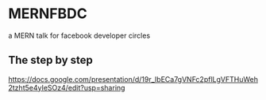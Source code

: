# MERNFBDC
a MERN talk for facebook developer circles
## The step by step
https://docs.google.com/presentation/d/19r_IbECa7gVNFc2pflLgVFTHuWeh2tzht5e4yIeSOz4/edit?usp=sharing
